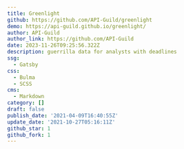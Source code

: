 ```yaml
---
title: Greenlight
github: https://github.com/API-Guild/greenlight
demo: https://api-guild.github.io/greenlight/
author: API-Guild
author_link: https://github.com/API-Guild
date: 2023-11-26T09:25:56.322Z
description: guerrilla data for analysts with deadlines
ssg:
  - Gatsby
css:
  - Bulma
  - SCSS
cms:
  - Markdown
category: []
draft: false
publish_date: '2021-04-09T16:40:55Z'
update_date: '2021-10-27T05:16:11Z'
github_star: 1
github_fork: 1
---
```


